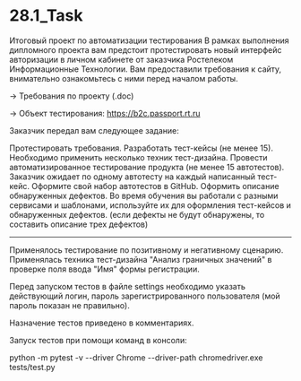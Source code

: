 # 28.1_Task
Итоговый проект по автоматизации тестирования
В рамках выполнения дипломного проекта вам предстоит протестировать новый интерфейс авторизации в личном кабинете от заказчика Ростелеком Информационные Технологии. Вам предоставили требования к сайту, внимательно ознакомьтесь с ними перед началом работы. 

→ Требования по проекту (.doc)

→ Объект тестирования: https://b2c.passport.rt.ru

Заказчик передал вам следующее задание:

Протестировать требования.
Разработать тест-кейсы (не менее 15). Необходимо применить несколько техник тест-дизайна.
Провести автоматизированное тестирование продукта (не менее 15 автотестов). Заказчик ожидает по одному автотесту на каждый написанный тест-кейс. Оформите свой набор автотестов в GitHub.
Оформить описание обнаруженных дефектов. Во время обучения вы работали с разными сервисами и шаблонами, используйте их для оформления тест-кейсов и обнаруженных дефектов. (если дефекты не будут обнаружены, то составить описание трех дефектов)
__________________________________


Применялось тестирование по позитивному и негативному сценарию. Применялась техника тест-дизайна  "Анализ граничных значений" в проверке поля ввода "Имя" формы регистрации.

Перед запуском тестов в файле settings необходимо указать действующий логин, пароль зарегистрированного пользователя (мой пароль показан не правильно).

Назначение тестов приведено в комментариях.

Запуск тестов при помощи команд в консоли:

python -m pytest -v --driver Chrome --driver-path chromedriver.exe tests/test.py


